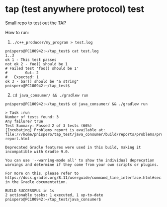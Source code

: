 # tap (test anywhere protocol) test
Small repo to test out the [TAP](https://testanything.org/) 

How to run:
1. `./c++_producer/my_program > test.log`
```
pnispero@PC100942:~/tap_test$ cat test.log
1..3
ok 1 - This test passes
not ok 2 - foo() should be 1
# Failed test 'foo() should be 1'
#        Got: 2
#   Expected: 1
ok 3 - bar() should be "a string"
pnispero@PC100942:~/tap_test$
```
2. `cd java_consumer/ && ./gradlew run`
```
pnispero@PC100942:~/tap_test$ cd java_consumer/ && ./gradlew run

> Task :run
Number of tests found: 3
Any failure? true
Test Summary: Passed 2 of 3 tests (66%)
[Incubating] Problems report is available at: file:///home/pnispero/tap_test/java_consumer/build/reports/problems/problems-report.html

Deprecated Gradle features were used in this build, making it incompatible with Gradle 9.0.

You can use '--warning-mode all' to show the individual deprecation warnings and determine if they come from your own scripts or plugins.

For more on this, please refer to https://docs.gradle.org/8.11/userguide/command_line_interface.html#sec:command_line_warnings in the Gradle documentation.

BUILD SUCCESSFUL in 1s
2 actionable tasks: 1 executed, 1 up-to-date
pnispero@PC100942:~/tap_test/java_consumer$
```